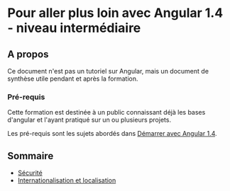 # Pour aller plus loin avec Angular 1.4 - niveau intermédiaire

## A propos

Ce document n'est pas un tutoriel sur Angular, mais un document de synthèse utile pendant et après la formation.

### Pré-requis

Cette formation est destinée à un public connaissant déjà les bases d'angular et l'ayant pratiqué sur un ou plusieurs projets.

Les pré-requis sont les sujets abordés dans [Démarrer avec Angular 1.4](../01.angular-bases.documentation/01.00.angular-bases.documentation-fr.md).

## Sommaire

* [Sécurité](02.01.security-fr.md)
* [Internationalisation et localisation](02.02.i18n-l9n-fr.md)
